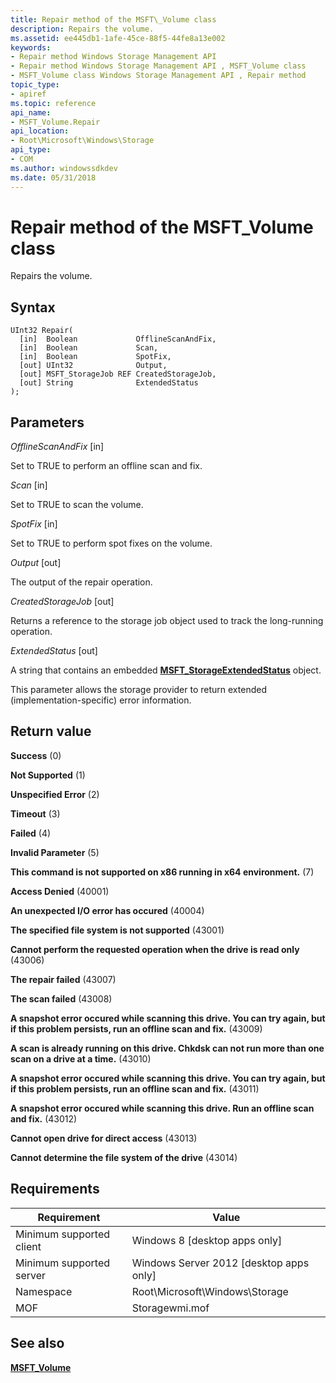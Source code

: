 ```yaml
---
title: Repair method of the MSFT\_Volume class
description: Repairs the volume.
ms.assetid: ee445db1-1afe-45ce-88f5-44fe8a13e002
keywords:
- Repair method Windows Storage Management API
- Repair method Windows Storage Management API , MSFT_Volume class
- MSFT_Volume class Windows Storage Management API , Repair method
topic_type:
- apiref
ms.topic: reference
api_name:
- MSFT_Volume.Repair
api_location:
- Root\Microsoft\Windows\Storage
api_type:
- COM
ms.author: windowssdkdev
ms.date: 05/31/2018
---
```


# Repair method of the MSFT\_Volume class

Repairs the volume.

## Syntax


```mof
UInt32 Repair(
  [in]  Boolean             OfflineScanAndFix,
  [in]  Boolean             Scan,
  [in]  Boolean             SpotFix,
  [out] UInt32              Output,
  [out] MSFT_StorageJob REF CreatedStorageJob,
  [out] String              ExtendedStatus
);
```



## Parameters

 

*OfflineScanAndFix* \[in\]
 

Set to TRUE to perform an offline scan and fix.

 

*Scan* \[in\]
 

Set to TRUE to scan the volume.

 

*SpotFix* \[in\]
 

Set to TRUE to perform spot fixes on the volume.

 

*Output* \[out\]
 

The output of the repair operation.

 

*CreatedStorageJob* \[out\]
 

Returns a reference to the storage job object used to track the long-running operation.

 

*ExtendedStatus* \[out\]
 

A string that contains an embedded [**MSFT\_StorageExtendedStatus**](msft-storageextendedstatus.md) object.

This parameter allows the storage provider to return extended (implementation-specific) error information.

 

## Return value

 

**Success** (0)
 

**Not Supported** (1)
 

**Unspecified Error** (2)
 

**Timeout** (3)
 

**Failed** (4)
 

**Invalid Parameter** (5)
 

**This command is not supported on x86 running in x64 environment.** (7)
 

**Access Denied** (40001)
 

**An unexpected I/O error has occured** (40004)
 

**The specified file system is not supported** (43001)
 

**Cannot perform the requested operation when the drive is read only** (43006)
 

**The repair failed** (43007)
 

**The scan failed** (43008)
 

**A snapshot error occured while scanning this drive. You can try again, but if this problem persists, run an offline scan and fix.** (43009)
 

**A scan is already running on this drive. Chkdsk can not run more than one scan on a drive at a time.** (43010)
 

**A snapshot error occured while scanning this drive. You can try again, but if this problem persists, run an offline scan and fix.** (43011)
 

**A snapshot error occured while scanning this drive. Run an offline scan and fix.** (43012)
 

**Cannot open drive for direct access** (43013)
 

**Cannot determine the file system of the drive** (43014)
 

## Requirements



| Requirement | Value |
|-------------------------------------|-------------------------------------------------------------------------------------------|
| Minimum supported client | Windows 8 \[desktop apps only\]                                                |
| Minimum supported server | Windows Server 2012 \[desktop apps only\]                                      |
| Namespace                | Root\\Microsoft\\Windows\\Storage                                              |
| MOF                      |  Storagewmi.mof  |



## See also

 

[**MSFT\_Volume**](msft-volume.md)
 

 

 





